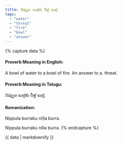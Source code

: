 ```yaml
---
title: నిప్పుల బుర్రకు నీళ్ల బుర్ర.
tags:
  - "water"
  - "threat"
  - "fire"
  - "bowl"
  - "answer"
---
```


{% capture data %}
#### Proverb Meaning in English:
A bowl of water to a bowl of fire.
An answer to a. threat.

#### Proverb Meaning in Telugu:
నిప్పుల బుర్రకు నీళ్ల బుర్ర.

#### Romanization:
Nippula burraku nīḷla burra.

Nippula burraku nilla burra.
{% endcapture %}

{{ data | markdownify }}

